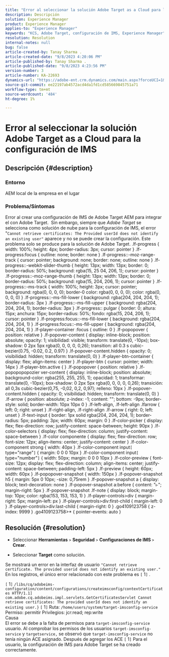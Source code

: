 ```yaml
---
title: "Error al seleccionar la solución Adobe Target as a Cloud para la configuración de IMS"
description: Descripción
solution: Experience Manager
product: Experience Manager
applies-to: "Experience Manager"
keywords: "KCS, Adobe Target, configuración de IMS, Experience Manager"
resolution: Resolution
internal-notes: null
bug: false
article-created-by: Tanay Sharma .
article-created-date: "9/8/2023 4:20:06 PM"
article-published-by: Tanay Sharma .
article-published-date: "9/8/2023 4:23:56 PM"
version-number: 3
article-number: KA-22693
dynamics-url: "https://adobe-ent.crm.dynamics.com/main.aspx?forceUCI=1&pagetype=entityrecord&etn=knowledgearticle&id=058ee690-634e-ee11-be6e-6045bd006295"
source-git-commit: ee22197ab4572acd4da1fd1cd585669845751a71
workflow-type: tm+mt
source-wordcount: '484'
ht-degree: 1%

---
```


# Error al seleccionar la solución Adobe Target as a Cloud para la configuración de IMS

## Descripción {#description}


### Entorno

AEM local de la empresa en el lugar

### Problema/Síntomas

Error al crear una configuración de IMS de Adobe Target AEM para integrar el con Adobe Target.  Sin embargo, siempre que *Adobe Target* se selecciona como solución de nube para la configuración de IMS, el error &quot;`Cannot retrieve certificates: The Provided userId does not identify an existing user"` aparece y no se puede crear la configuración. Este problema solo se produce para la solución de Adobe Target. .lf-progress { width: 100%; height: 4px; border-radius: 3px; cursor: pointer } .lf-progress:focus { outline: none; border: none } .lf-progress::-moz-range-track { cursor: pointer; background: none; border: none; outline: none } .lf-progress::-webkit-slider-thumb { height: 13px; width: 13px; border: 0; border-radius: 50%; background: rgba(15, 25 04, 206, 1); cursor: pointer } .lf-progress::-moz-range-thumb { height: 13px; width: 13px; border: 0; border-radius: 50%; background: rgba(15, 204, 206, 1); cursor: pointer } .lf-progress::-ms-track { width: 100%; height: 3px; cursor: pointer; background: rgba(0, 0, 0, 0); border-0 color: rgba(0, 0, 0, 0); color: rgba(0, 0, 0, 0) } .lf-progress::-ms-fill-lower { background: rgba(204, 204, 204, 1); border-radius: 3px } .lf-progress::-ms-fill-upper { background: rgba(204, 204, 204, 1); border-radius: 3px } .lf-progress:: pulgar { border: 0; altura: 15px; anchura: 15px; border-radius: 50%; fondo: rgba(15, 204, 206, 1); cursor: pointer } .lf-progress:focus::-ms-fill-lower { background: rgba(204, 204, 204, 1) } .lf-progress:focus::-ms-fill-upper { background: rgba(204, 204, 204, 1) } .lf-player-container :focus { outline: 0 } .lf-popopover { position: relative } .lf-popover-content { display: inline-block; position: absolute; opacity: 1; visibilidad: visible; transform: translate(0, -10px); box-shadow: 0 2px 5px rgba(0, 0, 0, 0, 0,26); transition: all 0.3 s cubic-bezier(0.75, -0.02, 0.2, 0.97) } .lf-popover-content.hidden { opacity: 0; visibilidad: hidden; transform: translate(0, 0) } .lf-player-btn-container { display: flex; align-items: center } .lf-player-btn { cursor: pointer; width: 14px } .lf-player-btn.active { } .lf-popopover { position: relative } .lf-popopopopozier ver-content { display: inline-block; position: absolute; background-color: rgba(255, 255, 255, 1); opacidad: 1; transformar: translate(0, -10px); box-shadow: 0 2px 5px rgba(0, 0, 0, 0, 0,26); transición: all 0,3s cubic-bezier(0,75, -0,02, 0,2, 0,97); relleno: 10px } .lf-popover-content.hidden { opacity: 0; visibilidad: hidden; transform: translate(0, 0) } .lf-arrow { position: absolute; z-index: -1; content: &quot;&quot;; bottom: -9px; border-style: solid; border-width: 10px 10px 0 } .lf-left-align, .lf-left-align .lfarrow { left: 0; right: unset } .lf-right-align, .lf-right-align .lf-arrow { right: 0; left: unset } .lf-text-input { border: 1px solid rgba(204, 204, 204, 1); border-radius: 5px; padding: 3px; width: 60px; margin: 0 } .lf-color-picker { display: flex; flex-direction: row; justify-content: space-between; height: 90px } .lf-color-selectors { display: flex; flex-direction: column; justify-content: space-between } .lf-color componente { display: flex; flex-direction: row; font-size: 12px; align-items: center; justify-content: center } .lf-color-component strong { width: 40px } .lf-color-component input`[` type=&quot;range&quot;`]`  { margin: 0 0 0 10px } .lf-color-component input`[` type=&quot;number&quot;`]`  { width: 50px; margin: 0 0 0 10px } .lf-color-preview { font-size: 12px; display: flex; flex-direction: column; align-items: center; justify-content: space-between; padding-left: 5px } .lf-preview { height: 60px; width: 60px } .lf-popopover-snapshot { width: 150px } .lf-popover-snapshot h5 { margin: 5px 0 10px; -size: 0,75rem } .lf-popover-snapshot a { display: block; text-decoration: none } .lf-popover-snapshot a:before { content: &quot;⥼&quot;; margin-right: 5px } .lf-popover-snapshot .lf-note { display: block; margin-top: 10px; color: rgba(153, 153, 153, 1) } .lf-player-controls>div { margin-right: 5px; margin-left: px } .lf-player-controls>div:first-child { margin-left: 0 } .lf-player-controls>div:last-child { margin-right: 0 } .go4109123758 { z-index: 9999 } .go4109123758>\* { pointer-events: auto }








## Resolución {#resolution}


- Seleccionar <b>Herramientas</b> `>`  <b>Seguridad</b> `>`  <b>Configuraciones de IMS </b>`>`  <b>Crear</b>.


- Seleccionar <b>Target</b> como solución.


Se mostrará un error en la interfaz de usuario `"Cannot retrieve certificate. The provided userid does not identify an existing user."` En los registros, el único error relacionado con este problema es `[` 1`]` .

`[` 1`]`  `/libs/cq/adobeims-configuration/content/configurations/createimsconfig/contextCertificates HTTP/1.1]  com.adobe.cq.adobeims.impl.servlets.GetCertificatesServlet Cannot retrieve certificates: The provided userId does not identify an existing user.}` `[` 1`]`  Ruta: `/home/users/system/target-imsconfig-service` Permiso: permitir Privilegios: jcr:read; rep:write
<br>Causa<br>
El error se debe a la falta de permisos para `target-imsconfig-service` usuario. Al comprobar los permisos de los usuarios `target-imsconfig-service` y `targetservice,` se observó que `target-imsconfig-service` no tenía ningún ACE asignado. Después de agregar los ACE `[` 1`]`  Para el usuario, la configuración de IMS para Adobe Target se ha creado correctamente.
